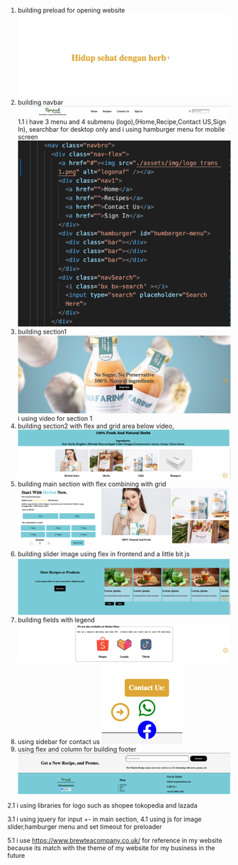 1. building preload for opening website
   ![navcode](./assets/documentation/10.png)
1. building navbar
   ![navbar](./assets/documentation/1.png)
   1.1 i have 3 menu and 4 submenu (logo),(Home,Recipe,Contact US,Sign In), searchbar for desktop only and i using hamburger menu for mobile screen
   ![navcode](./assets/documentation/1.1.png)
1. building section1
   ![image info](./assets/documentation/2.png)
   i using video for section 1
1. building section2 with flex and grid area below video,
   ![image info](./assets/documentation/3.png)
   ![image info](./assets/documentation/4.png)
1. building main section with flex combining with grid
   ![image info](./assets/documentation/5.png)
1. building slider image using flex in frontend and a little bit js
   ![image info](./assets/documentation/6.png)
1. building fields with legend
   ![image info](./assets/documentation/7.png)
1. using sidebar for contact us
   ![image info](./assets/documentation/9.png)
1. using flex and column for building footer
   ![image info](./assets/documentation/8.png)

2.1 i using libraries for logo such as shopee tokopedia and lazada

<link href='https://unpkg.com/boxicons@2.1.4/css/boxicons.min.css' rel='stylesheet'>
3.1 i using jquery for input +- in main section, 
4.1 using js for image slider,hamburger menu and set timeout for preloader

5.1 i use https://www.brewteacompany.co.uk/ for reference in my website because its match with the theme of my website for my business in the future
